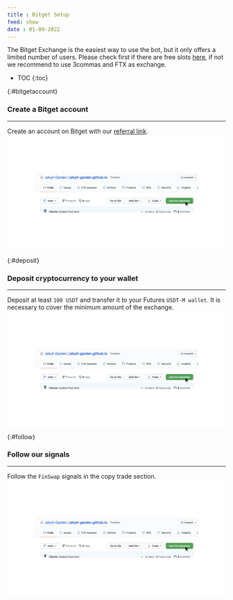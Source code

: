 ```yaml
---
title : Bitget Setup
feed: show
date : 01-09-2022
---
```

 
The Bitget Exchange is the easiest way to use the bot, but it only offers a limited number of users. 
Please check first if there are free slots [here](https://www.bitget.com/en/copytrading/), if not we recommend to use 3commas and FTX as exchange.

* TOC
{:toc}

{:#bitgetaccount}
### Create a Bitget account 
---
Create an account on Bitget with our [referral link](https://www.bitget.com/en/copytrading/).
![](/assets/img/1-how-to.png)

{:#deposit}
###  Deposit cryptocurrency to your wallet
---
Deposit at least ```100 USDT``` and transfer it to your Futures ```USDT-M wallet```. It is necessary to cover the minimum amount of the exchange.
![](/assets/img/1-how-to.png)

{:#follow}
###  Follow our signals
---
Follow the ```FinSwap``` signals in the copy trade section.
![](/assets/img/1-how-to.png)
